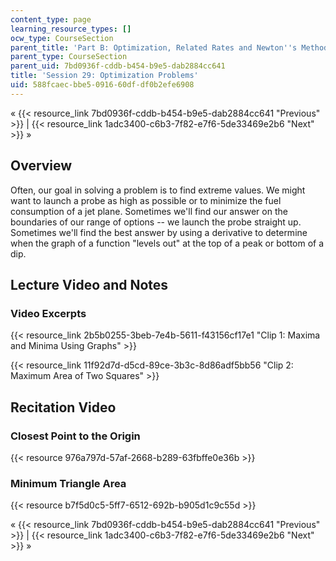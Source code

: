 ```yaml
---
content_type: page
learning_resource_types: []
ocw_type: CourseSection
parent_title: 'Part B: Optimization, Related Rates and Newton''s Method'
parent_type: CourseSection
parent_uid: 7bd0936f-cddb-b454-b9e5-dab2884cc641
title: 'Session 29: Optimization Problems'
uid: 588fcaec-bbe5-0916-60df-df0b2efe6908
---
```


« {{< resource_link 7bd0936f-cddb-b454-b9e5-dab2884cc641 "Previous" >}} | {{< resource_link 1adc3400-c6b3-7f82-e7f6-5de33469e2b6 "Next" >}} »

Overview
--------

Often, our goal in solving a problem is to find extreme values. We might want to launch a probe as high as possible or to minimize the fuel consumption of a jet plane. Sometimes we'll find our answer on the boundaries of our range of options -- we launch the probe straight up. Sometimes we'll find the best answer by using a derivative to determine when the graph of a function "levels out" at the top of a peak or bottom of a dip.

Lecture Video and Notes
-----------------------

### Video Excerpts

{{< resource_link 2b5b0255-3beb-7e4b-5611-f43156cf17e1 "Clip 1: Maxima and Minima Using Graphs" >}}

{{< resource_link 11f92d7d-d5cd-89ce-3b3c-8d86adf5bb56 "Clip 2: Maximum Area of Two Squares" >}}

Recitation Video
----------------

### Closest Point to the Origin

{{< resource 976a797d-57af-2668-b289-63fbffe0e36b >}}

### Minimum Triangle Area

{{< resource b7f5d0c5-5ff7-6512-692b-b905d1c9c55d >}}

« {{< resource_link 7bd0936f-cddb-b454-b9e5-dab2884cc641 "Previous" >}} | {{< resource_link 1adc3400-c6b3-7f82-e7f6-5de33469e2b6 "Next" >}} »